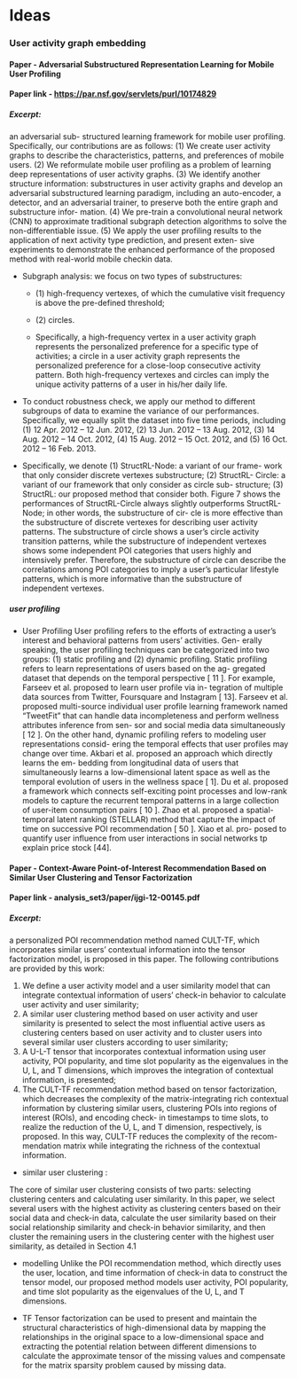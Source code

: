 # Ideas 

### User activity graph embedding
#### Paper - Adversarial Substructured Representation Learning for Mobile User Profiling
#### Paper link - https://par.nsf.gov/servlets/purl/10174829 

##### Excerpt:
an adversarial sub- structured learning framework for mobile user profiling. 
Specifically, our contributions are as follows: (1) We create user activity
graphs to describe the characteristics, patterns, and preferences of
mobile users. (2) We reformulate mobile user profiling as a problem of 
learning deep representations of user activity graphs. (3)
We identify another structure information: substructures in user
activity graphs and develop an adversarial substructured learning
paradigm, including an auto-encoder, a detector, and an adversarial
trainer, to preserve both the entire graph and substructure infor-
mation. (4) We pre-train a convolutional neural network (CNN) to
approximate traditional subgraph detection algorithms to solve the
non-differentiable issue. (5) We apply the user profiling results to
the application of next activity type prediction, and present exten-
sive experiments to demonstrate the enhanced performance of the
proposed method with real-world mobile checkin data.

 - Subgraph analysis: we focus on two types of substructures: 
    - (1) high-frequency vertexes, of which the cumulative visit frequency is above the pre-defined threshold;
    - (2) circles. 
    
    - Specifically, a high-frequency vertex in a user activity graph represents the personalized preference for a specific type of activities; a circle in a user activity graph represents the personalized preference for a close-loop consecutive activity pattern. Both high-frequency vertexes and circles can imply the unique activity patterns of a user in his/her daily life.


- To conduct robustness check, we apply our method to different
subgroups of data to examine the variance of our performances.
Specifically, we equally split the dataset into five time periods,
including (1) 12 Apr. 2012 – 12 Jun. 2012, (2) 13 Jun. 2012 – 13 Aug.
2012, (3) 14 Aug. 2012 – 14 Oct. 2012, (4) 15 Aug. 2012 – 15 Oct. 2012,
and (5) 16 Oct. 2012 – 16 Feb. 2013.

- Specifically, we denote (1) StructRL-Node: a variant of our frame-
work that only consider discrete vertexes substructure; (2) StructRL-
Circle: a variant of our framework that only consider as circle sub-
structure; (3) StructRL: our proposed method that consider both.
Figure 7 shows the performances of StructRL-Circle always slightly
outperforms StructRL-Node; in other words, the substructure of cir-
cle is more effective than the substructure of discrete vertexes for
describing user activity patterns. The substructure of circle shows a
user’s circle activity transition patterns, while the substructure of
independent vertexes shows some independent POI categories that
users highly and intensively prefer. Therefore, the substructure of
circle can describe the correlations among POI categories to imply a
user’s particular lifestyle patterns, which is more informative than
the substructure of independent vertexes.


##### user profiling 
- User Profiling User profiling refers to the efforts of extracting
a user’s interest and behavioral patterns from users’ activities. Gen-
erally speaking, the user profiling techniques can be categorized
into two groups: (1) static profiling and (2) dynamic profiling. Static
profiling refers to learn representations of users based on the ag-
gregated dataset that depends on the temporal perspective [ 11 ].
For example, Farseev et al. proposed to learn user profile via in-
tegration of multiple data sources from Twitter, Foursquare and
Instagram [ 13]. Farseev et al. proposed multi-source individual user
profile learning framework named “TweetFit” that can handle data
incompleteness and perform wellness attributes inference from sen-
sor and social media data simultaneously [ 12 ]. On the other hand,
dynamic profiling refers to modeling user representations consid-
ering the temporal effects that user profiles may change over time.
Akbari et al. proposed an approach which directly learns the em-
bedding from longitudinal data of users that simultaneously learns
a low-dimensional latent space as well as the temporal evolution
of users in the wellness space [ 1]. Du et al. proposed a framework
which connects self-exciting point processes and low-rank models
to capture the recurrent temporal patterns in a large collection of
user-item consumption pairs [ 10 ]. Zhao et al. proposed a spatial-
temporal latent ranking (STELLAR) method that capture the impact
of time on successive POI recommendation [ 50 ]. Xiao et al. pro-
posed to quantify user influence from user interactions in social
networks tp explain price stock [44].


#### Paper - Context-Aware Point-of-Interest Recommendation Based on Similar User Clustering and Tensor Factorization

#### Paper link - analysis_set3/paper/ijgi-12-00145.pdf

##### Excerpt:

a personalized POI recommendation method named CULT-TF, which
incorporates similar users’ contextual information into the tensor factorization model, is
proposed in this paper. The following contributions are provided by this work:
1. We define a user activity model and a user similarity model that can integrate contextual
information of users’ check-in behavior to calculate user activity and user similarity;
2. A similar user clustering method based on user activity and user similarity is presented
to select the most influential active users as clustering centers based on user activity and
to cluster users into several similar user clusters according to user similarity;
3. A U-L-T tensor that incorporates contextual information using user activity, POI
popularity, and time slot popularity as the eigenvalues in the U, L, and T dimensions,
which improves the integration of contextual information, is presented;
4. The CULT-TF recommendation method based on tensor factorization, which decreases
the complexity of the matrix-integrating rich contextual information by clustering
similar users, clustering POIs into regions of interest (ROIs), and encoding check-
in timestamps to time slots, to realize the reduction of the U, L, and T dimension,
respectively, is proposed. In this way, CULT-TF reduces the complexity of the recom-
mendation matrix while integrating the richness of the contextual information.

- similar user clustering :

The core of similar user clustering consists of two parts: selecting clustering centers
and calculating user similarity. In this paper, we select several users with the highest
activity as clustering centers based on their social data and check-in data, calculate the user
similarity based on their social relationship similarity and check-in behavior similarity, and
then cluster the remaining users in the clustering center with the highest user similarity, as
detailed in Section 4.1

- modelling
Unlike the POI recommendation method, which directly uses the user, location, and time
information of check-in data to construct the tensor model, our proposed method models
user activity, POI popularity, and time slot popularity as the eigenvalues of the U, L, and T
dimensions. 

- TF 
Tensor factorization can
be used to present and maintain the structural characteristics of high-dimensional data by
mapping the relationships in the original space to a low-dimensional space and extracting
the potential relation between different dimensions to calculate the approximate tensor
of the missing values and compensate for the matrix sparsity problem caused by missing
data.